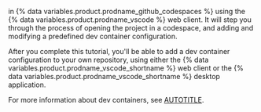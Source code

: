 in {% data variables.product.prodname_github_codespaces %} using the {% data variables.product.prodname_vscode %} web client. It will step you through the process of opening the project in a codespace, and adding and modifying a predefined dev container configuration.

After you complete this tutorial, you'll be able to add a dev container configuration to your own repository, using either the {% data variables.product.prodname_vscode_shortname %} web client or the {% data variables.product.prodname_vscode_shortname %} desktop application.

For more information about dev containers, see [AUTOTITLE](/codespaces/setting-up-your-project-for-codespaces/adding-a-dev-container-configuration/introduction-to-dev-containers).
